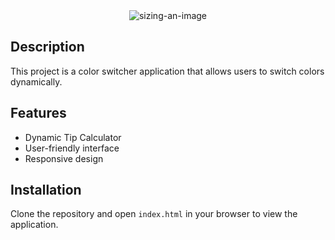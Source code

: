 <div align="center">
 <img src="https://nkb-backend-media-static-tenxiitian.s3.ap-south-1.amazonaws.com/tenxiitian_prod/programs/Tech+Programs/frontend-content/ccbp/coding-practice-questions/dynamic-webapps/sizing-an-image-v1.gif" alt="sizing-an-image" style="max-width: 300px;">
</div>

## Description

This project is a color switcher application that allows users to switch colors dynamically.

## Features

- Dynamic Tip Calculator 
- User-friendly interface
- Responsive design

## Installation

Clone the repository and open `index.html` in your browser to view the application.
